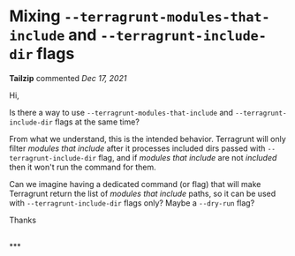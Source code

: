 # Mixing `--terragrunt-modules-that-include` and `--terragrunt-include-dir` flags

**Tailzip** commented *Dec 17, 2021*

Hi,

Is there a way to use `--terragrunt-modules-that-include` and `--terragrunt-include-dir` flags at the same time?

From what we understand, this is the intended behavior. Terragrunt will only filter _modules that include_ after it processes included dirs passed with `--terragrunt-include-dir` flag, and if _modules that include_ are not _included_ then it won't run the command for them.

Can we imagine having a dedicated command (or flag) that will make Terragrunt return the list of _modules that include_ paths, so it can be used with `--terragrunt-include-dir` flags only? Maybe a `--dry-run` flag?

Thanks


<br />
***


